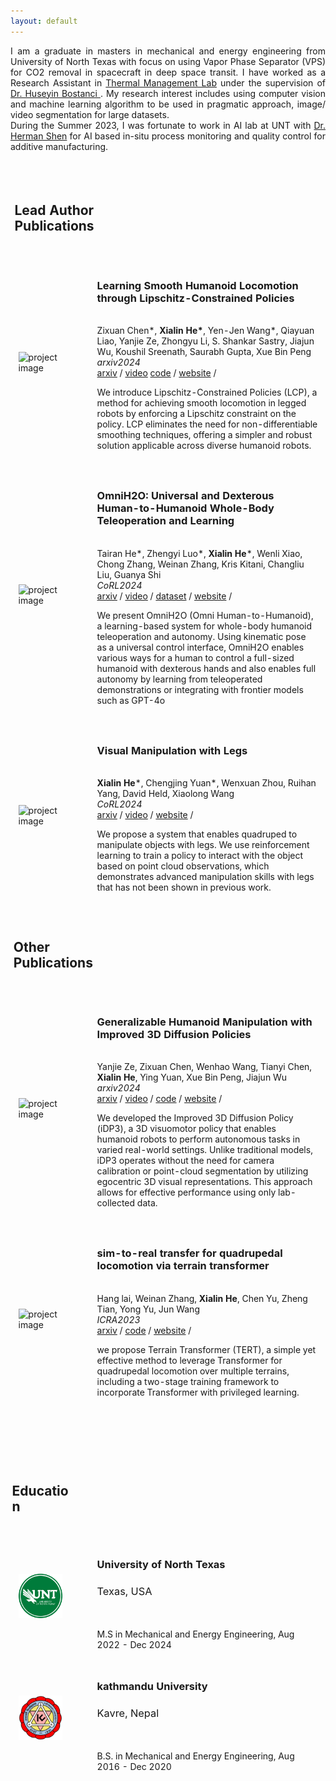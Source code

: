 ```yaml
---
layout: default
---
```


<div align="justify">
I am a graduate in masters in mechanical and energy engineering from University of North Texas with focus on using Vapor Phase Separator (VPS) for CO2 removal in spacecraft in deep space transit. I have worked as a Research Assistant in <a href="https://engineering.unt.edu/me/research/labs/tml/index.html">Thermal Management Lab</a> under the supervision of <a href="https://engineering.unt.edu/people/huseyin-bostanci.html">Dr. Huseyin Bostanci </a>. My research interest includes using computer vision and machine learning algorithm to be used in pragmatic approach, image/ video segmentation for large datasets. 
<br>
During the Summer 2023, I was fortunate to work in AI lab at UNT with <a href="https://engineering.unt.edu/people/herman-shen.html"> Dr. Herman Shen</a> for AI based in-situ process monitoring and quality control for additive manufacturing. 
</div>

<br>

 <table style="width:100%;max-width:800px;border:0px;border-spacing:0px;border-collapse:separate;margin-right:auto;margin-left:auto;">
    <tr style="padding:0px">
      <td style="padding:0px">
      <table style="width:100%;border:0px;border-spacing:0px;border-collapse:separate;margin-right:auto;margin-left:auto;">
          <tr>
            <td style="padding:2.5%;width:100%;vertical-align:middle">
              <h2>Lead Author Publications</h2>
            </td>
          </tr>
        </table>
        <table style="width:100%;border:0px;border-spacing:0px;border-collapse:separate;margin-right:auto;margin-left:auto;">
          <tr>
            <td style="padding:2.5%;width:25%;vertical-align:middle;min-width:120px">
              <img src="/tn/images/lcp.gif" alt="project image" style="width:auto; height:auto; max-width:100%;" />
            </td>
            <td style="padding:2.5%;width:75%;vertical-align:middle">
              <h3>Learning Smooth Humanoid Locomotion through Lipschitz-Constrained Policies</h3>
              <br>
              Zixuan Chen*, <strong>Xialin He*</strong>, Yen-Jen Wang*, Qiayuan Liao, Yanjie Ze, Zhongyu Li, S. Shankar Sastry, Jiajun Wu, Koushil Sreenath, Saurabh Gupta, Xue Bin Peng
              <br>
              <!-- <em>arxiv2024</em>, 2024 -->
              <em>arxiv2024</em>
              <br>  
              <a href="https://arxiv.org/abs/2410.11825">arxiv</a> / 
              <a href="https://www.youtube.com/watch?v=4mJCFZ--0sc">video</a>  
              <a href="https://github.com/zixuan417/smooth-humanoid-locomotion">code</a> /     
              <a href="https://lipschitz-constrained-policy.github.io/">website</a> /   
              <p></p>
              <p>We introduce Lipschitz-Constrained Policies (LCP), a method for achieving smooth locomotion in legged robots by enforcing a Lipschitz constraint on the policy. LCP eliminates the need for non-differentiable smoothing techniques, offering a simpler and robust solution applicable across diverse humanoid robots.</p>
            </td>
	  </tr>
          <tr>
            <td style="padding:2.5%;width:25%;vertical-align:middle;min-width:120px">
              <img src="/tn/images/Preview-OmniH2O-GIF2M.gif" alt="project image" style="width:auto; height:auto; max-width:100%;" />
            </td>
            <td style="padding:2.5%;width:75%;vertical-align:middle">
              <h3>OmniH2O: Universal and Dexterous Human-to-Humanoid Whole-Body Teleoperation and Learning</h3>
              <br>
              Tairan He*, Zhengyi Luo*, <strong>Xialin He</strong>*, Wenli Xiao, Chong Zhang, Weinan Zhang, Kris Kitani, Changliu Liu, Guanya Shi
              <br>
              <!-- <em>CoRL2024</em>, 2024 -->
              <em>CoRL2024</em>
              <br>              
              <a href="https://arxiv.org/abs/2406.08858">arxiv</a> /           
              <a href="https://www.youtube.com/watch?v=ofgxZHv0GMk">video</a> /         
              <a href="https://cmu.app.box.com/s/kmayzq5ax2rxvwn97s0hzz0aq5vws9io">dataset</a> /       
              <a href="https://omni.human2humanoid.com/">website</a> /    
              <p></p>
              <p>We present OmniH2O (Omni Human-to-Humanoid), a learning-based system for whole-body humanoid teleoperation and autonomy. Using kinematic pose as a universal control interface, OmniH2O enables various ways for a human to control a full-sized humanoid with dexterous hands and also enables full autonomy by learning from teleoperated demonstrations or integrating with frontier models such as GPT-4o</p>
            </td>
          </tr> 
          <tr>
            <td style="padding:2.5%;width:25%;vertical-align:middle;min-width:120px">
              <img src="/tn/images/legmani.gif" alt="project image" style="width:auto; height:auto; max-width:100%;" />
            </td>
            <td style="padding:2.5%;width:75%;vertical-align:middle">
              <h3>Visual Manipulation with Legs</h3>
              <br>
              <strong>Xialin He</strong>*, Chengjing Yuan*, Wenxuan Zhou, Ruihan Yang, David Held, Xiaolong Wang
              <br>
              <!-- <em>CoRL2024</em>, 2023 -->
              <em>CoRL2024</em>
              <br>  
              <a href="https://arxiv.org/abs/2410.11345">arxiv</a> /
              <a href="https://www.youtube.com/watch?v=Sl7xuA4GEpA">video</a> /
              <a href="https://legged-manipulation.github.io/">website</a> / 
              <p></p>
              <p>We propose a system that enables quadruped to manipulate objects with legs. We use reinforcement learning to train a policy to interact with the object based on point cloud observations, which demonstrates advanced manipulation skills with legs that has not been shown in previous work.</p>
            </td>
          </tr> 
        </table>
        <table style="width:100%;border:0px;border-spacing:0px;border-collapse:separate;margin-right:auto;margin-left:auto;">
          <tr>
            <td style="padding:2.5%;width:100%;vertical-align:middle">
              <h2>Other Publications</h2>
		<!-- <p>
                My research interests lie in <strong>Reinforcement Learning, Robot Learning and Control theory</strong>.
              </p> -->
            </td>
          </tr>
        </table>
        <table style="width:100%;border:0px;border-spacing:0px;border-collapse:separate;margin-right:auto;margin-left:auto;">
          <tr>
            <td style="padding:2.5%;width:25%;vertical-align:middle;min-width:120px">
              <img src="/tn/images/idp3.gif" alt="project image" style="width:auto; height:auto; max-width:100%;" />
            </td>
            <td style="padding:2.5%;width:75%;vertical-align:middle">
              <h3>Generalizable Humanoid Manipulation with Improved 3D Diffusion Policies</h3>
              <br>
              Yanjie Ze, Zixuan Chen, Wenhao Wang, Tianyi Chen, <strong>Xialin He</strong>, Ying Yuan, Xue Bin Peng, Jiajun Wu
              <br>
              <!-- <em>arxiv2024</em>, 2024 -->
              <em>arxiv2024</em>
              <br>       
              <a href="https://arxiv.org/abs/2410.10803">arxiv</a> /
              <a href="https://www.youtube.com/watch?v=6H2MkMetmFk">video</a> /
              <a href="https://github.com/YanjieZe/Improved-3D-Diffusion-Policy">code</a> /
              <a href="https://humanoid-manipulation.github.io/">website</a> / 
              <p></p>
              <p>We developed the Improved 3D Diffusion Policy (iDP3), a 3D visuomotor policy that enables humanoid robots to perform autonomous tasks in varied real-world settings. Unlike traditional models, iDP3 operates without the need for camera calibration or point-cloud segmentation by utilizing egocentric 3D visual representations. This approach allows for effective performance using only lab-collected data.</p>
            </td>
          </tr>
          <tr>
            <td style="padding:2.5%;width:25%;vertical-align:middle;min-width:120px">
              <img src="/tn/images/TERT.png" alt="project image" style="width:auto; height:auto; max-width:100%;" />
            </td>
            <td style="padding:2.5%;width:75%;vertical-align:middle">
              <h3>sim-to-real transfer for quadrupedal locomotion via terrain transformer</h3>
              <br>
              Hang lai, Weinan Zhang, <strong>Xialin He</strong>, Chen Yu, Zheng Tian, Yong Yu, Jun Wang
              <br>
              <!-- <em>ICRA2023</em>, 2023 -->
              <em>ICRA2023</em>
              <br> 
              <a href="https://arxiv.org/abs/2212.07740">arxiv</a> /  
              <a href="https://www.dropbox.com/s/hima06k5i4k0mty/TERT.zip?dl=0">code</a> /       
              <a href="https://terrain-transformer.github.io/">website</a> /        
              <p></p>
              <p>we propose Terrain Transformer (TERT), a simple yet effective method to leverage Transformer for quadrupedal locomotion over multiple terrains, including a two-stage training framework to incorporate Transformer with privileged learning.</p>
            </td>
          </tr>   
        </table>
        <br>
        <br>
        <br>
        <table style="width:100%;border:0px;border-spacing:0px;border-collapse:separate;margin-right:auto;margin-left:auto;">
          <tr>
            <td style="padding:2.5%;width:100%;vertical-align:middle">
              <h2>Education</h2>
            </td>
          </tr>
        </table>
        <table style="width:100%;border:0px;border-spacing:0px;border-collapse:separate;margin-right:auto;margin-left:auto;">    
          <tr>
            <td style="padding:2.5%;width:25%;vertical-align:middle;min-width:60px">
              <img src="/assets/img/unt.png" alt="project image" style="width:auto; height:auto; max-width:70%;" />
            </td>
            <td style="padding:2.5%;width:75%;vertical-align:middle">
              <h3 style="margin-right: 5px;">University of North Texas</h3> <h3 style="font-weight: normal;">Texas, USA</h3>
              <br>
              <br>
              M.S in Mechanical and Energy Engineering, Aug 2022 - Dec 2024
              <!-- <br>
               -->
            </td>
          </tr>  
          <tr>
            <td style="padding:2.5%;width:25%;vertical-align:middle;min-width:60px">
              <img src="/assets/img/ku.png" alt="project image" style="width:auto; height:auto; max-width:70%;" />
            </td>
            <td style="padding:2.5%;width:75%;vertical-align:middle">
              <h3 style="margin-right: 5px;">kathmandu University</h3> <h3 style="font-weight: normal;">Kavre, Nepal</h3>
              <br>
              <br>
              B.S. in Mechanical and Energy Engineering, Aug 2016 - Dec 2020
            </td>
          </tr>
</table>
